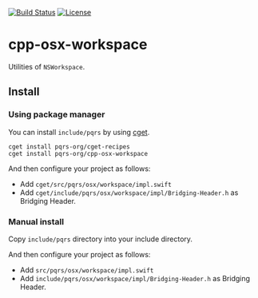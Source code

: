 [![Build Status](https://github.com/pqrs-org/cpp-osx-workspace/workflows/CI/badge.svg)](https://github.com/pqrs-org/cpp-osx-workspace/actions)
[![License](https://img.shields.io/badge/license-Boost%20Software%20License-blue.svg)](https://github.com/pqrs-org/cpp-osx-workspace/blob/main/LICENSE.md)

# cpp-osx-workspace

Utilities of `NSWorkspace`.

## Install

### Using package manager

You can install `include/pqrs` by using [cget](https://github.com/pfultz2/cget).

```shell
cget install pqrs-org/cget-recipes
cget install pqrs-org/cpp-osx-workspace
```

And then configure your project as follows:

- Add `cget/src/pqrs/osx/workspace/impl.swift`
- Add `cget/include/pqrs/osx/workspace/impl/Bridging-Header.h` as Bridging Header.

### Manual install

Copy `include/pqrs` directory into your include directory.

And then configure your project as follows:

- Add `src/pqrs/osx/workspace/impl.swift`
- Add `include/pqrs/osx/workspace/impl/Bridging-Header.h` as Bridging Header.
